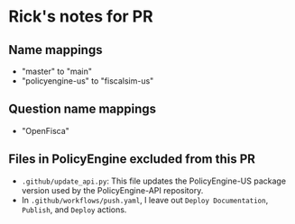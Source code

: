 # Rick's notes for PR

## Name mappings
* "master" to "main"
* "policyengine-us" to "fiscalsim-us"

## Question name mappings
* "OpenFisca"

## Files in PolicyEngine excluded from this PR
* `.github/update_api.py`: This file updates the PolicyEngine-US package version used by the PolicyEngine-API repository.
* In `.github/workflows/push.yaml`, I leave out `Deploy Documentation`, `Publish`, and `Deploy` actions.
